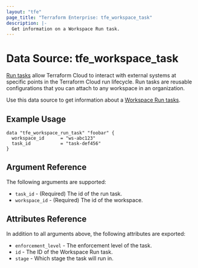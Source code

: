 ```yaml
---
layout: "tfe"
page_title: "Terraform Enterprise: tfe_workspace_task"
description: |-
  Get information on a Workspace Run task.
---
```


# Data Source: tfe_workspace_task

[Run tasks](https://developer.hashicorp.com/terraform/cloud-docs/workspaces/settings/run-tasks) allow Terraform Cloud to interact with external systems at specific points in the Terraform Cloud run lifecycle. Run tasks are reusable configurations that you can attach to any workspace in an organization.

Use this data source to get information about a [Workspace Run tasks](https://developer.hashicorp.com/terraform/cloud-docs/workspaces/settings/run-tasks#associating-run-tasks-with-a-workspace).

## Example Usage

```hcl
data "tfe_workspace_run_task" "foobar" {
  workspace_id      = "ws-abc123"
  task_id           = "task-def456"
}
```

## Argument Reference

The following arguments are supported:

* `task_id` - (Required) The id of the run task.
* `workspace_id` - (Required) The id of the workspace.

## Attributes Reference

In addition to all arguments above, the following attributes are exported:

* `enforcement_level` - The enforcement level of the task.
* `id` - The ID of the Workspace Run task.
* `stage` - Which stage the task will run in.
